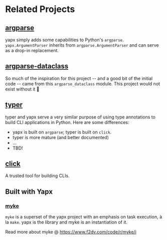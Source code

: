 # Related Projects

## [argparse](https://docs.python.org/3/library/argparse.html)

yapx simply adds some capabilities to Python's `argparse`. `yapx.ArgumentParser` inherits from `argparse.ArgumentParser` and can serve as a drop-in replacement.

## [argparse-dataclass](https://github.com/mivade/argparse_dataclass)

So much of the inspiration for this project -- and a good bit of the initial code -- came from this `argparse_dataclass` module. This project would not exist without it :pray:

## [typer](https://github.com/tiangolo/typer)

typer and yapx serve a very similar purpose of using type annotations to build CLI applications in Python. Here are some differences:

- yapx is built on `argparse`; typer is built on `click`.
- typer is more mature (and better documented)
- ...
- TBD!

## [click](https://github.com/pallets/click)

A trusted tool for building CLIs.

## Built with Yapx

### [myke](https://github.com/fresh2dev/myke)

`myke` is a superset of the yapx project with an emphasis on task execution, à la `make`. yapx is the library and myke is an instantiation of it.

Read more about myke @ https://www.f2dv.com/code/r/myke/i
